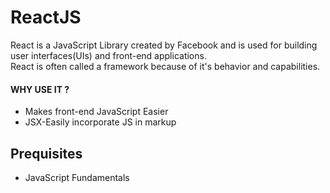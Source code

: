 # ReactJS

React is a JavaScript Library created by Facebook and is used for building user interfaces(UIs) and front-end applications.
<br>
React is often called a framework because of it's behavior and capabilities.
<br>
#### WHY USE IT ?
 - Makes front-end JavaScript Easier
 - JSX-Easily incorporate JS in markup
 
## Prequisites
 - JavaScript Fundamentals<br>


   
